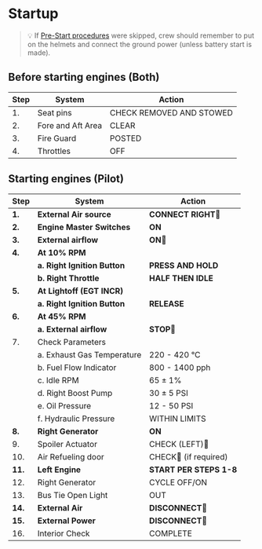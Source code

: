 # Startup

> 💡 If [Pre-Start procedures](pre_start.md) were skipped,
> crew should remember to put on the helmets and connect
> the ground power (unless battery start is made).

## Before starting engines (Both)

| Step | System            | Action                   |
|------|-------------------|--------------------------|
| 1.   | Seat pins         | CHECK REMOVED AND STOWED |
| 2.   | Fore and Aft Area | CLEAR                    |
| 3.   | Fire Guard        | POSTED                   |
| 4.   | Throttles         | OFF                      |

## Starting engines (Pilot)

| Step    | System                       | Action              |
|---------|------------------------------|---------------------|
| **1.**  | **External Air source**      | **CONNECT RIGHT**🔧 |
| **2.**  | **Engine Master Switches**   | **ON**              |
| **3.**  | **External airflow**         | **ON**🔧            |
| **4.**  | **At 10% RPM**               |                     |
|         | **a. Right Ignition Button** | **PRESS AND HOLD**  |
|         | **b. Right Throttle**        | **HALF THEN IDLE**  |
| **5.**  | **At Lightoff (EGT INCR)**   |                     |
|         | **a. Right Ignition Button** | **RELEASE**         |
| **6.**  | **At 45% RPM**               |                     |
|         | **a. External airflow**      | **STOP**🔧          |
| 7.      | Check Parameters             |                     |
|         | a. Exhaust Gas Temperature   | 220 - 420 °C   |
|         | b. Fuel Flow Indicator       | 800 - 1400 pph      |
|         | c. Idle RPM                  | 65 ± 1%    |
|         | d. Right Boost Pump          | 30 ± 5 PSI |
|         | e. Oil Pressure              | 12 - 50 PSI         |
|         | f. Hydraulic Pressure        | WITHIN LIMITS       |
| **8.**  | **Right Generator**          | **ON**              |
| 9.      | Spoiler Actuator             | CHECK (LEFT)🔧      |
| 10.     | Air Refueling door           | CHECK🔧 (if required) |
| **11.** | **Left Engine**              | **START PER STEPS 1-8** |
| 12.     | Right Generator              | CYCLE OFF/ON     |
| 13.     | Bus Tie Open Light           | OUT                 |
| **14.** | **External Air**             | **DISCONNECT**🔧    |
| **15.** | **External Power**           | **DISCONNECT**🔧    |
| 16.     | Interior Check               | COMPLETE            |
